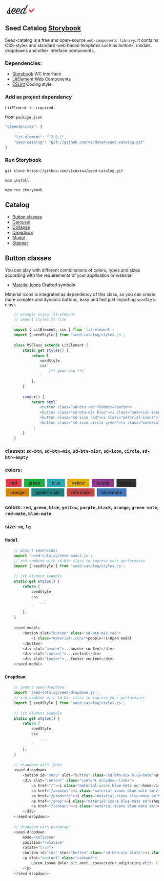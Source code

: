 ![](assets/logo_md.png?v=4&s=100)

## Seed Catalog [Storybook](https://seed-catalog.web.app)

Seed-catalog is a free and open-source `web-components library`. It contains CSS-styles and standard-web based templates such as buttons, modals, dropdowns and other interface components.


### Dependencies:
- [Storybook](https://storybook.js.org) WC Interface
- [LitElement](https://lit-element.polymer-project.org) Web Components
- [ESLint](https://eslint.org) Coding style


###  Add as project dependency

`LitElement is required.`

from `package.json`

```js
"dependencies": {
    ...
    "lit-element": "^2.0.1",
    "seed-catalog": "git://github.com/vicdata4/seed-catalog.git"
}
```

### Run Storybook

`git clone https://github.com/vicdata4/seed-catalog.git`

`npm install`

`npm run storybook`

## Catalog

- [Button classes](#button-classes)
- [Carousel](#carousel)
- [Collapse](#collapse)
- [Dropdown](#dropdown)
- [Modal](#modal)
- [Stepper](#stepper)

## Button classes

You can play with different combinations of colors, types and sizes according with the requirements of your application or website.

- [Material Icons](https://material.io/resources/icons) Crafted symbols

Material icons is integrated as dependency of this class, so you can create more complex and dynamic buttons, easy and fast just importing `seedStyle` class.

```js
    // example using lit-element
    // import styles.js file

    import { LitElement, css } from 'lit-element';
    import { seedStyle } from 'seed-catalog/styles.js';

    class MyClass extends LitElement {
        static get styles() {
            return [
                seedStyle,
                css`
                    /** your css **/
                `
            ];
        }

        render() {
            return html`
                <button class="sd-btn red">Submit</button>
                <button class="sd-btn-mix blue"><i class="material-icons">folder</i>Folder</button>
                <button class="sd-icon red"><i class="material-icons">folder</i></button>
                <button class="sd-icon circle green"><i class="material-icons">face</i></button>
            `;
        }
    }
```

### classes: `sd-btn`, `sd-btn-mix`, `sd-btn-mixr`, `sd-icon`, `circle`, `sd-btn-empty`

### colors:

<div style="display: inline-block; width: fit-content; background-color: #de3d4c; padding: 5px 15px; margin: 2px;">red</div>
<div style="display: inline-block; width: fit-content; background-color: #22ac41; padding: 5px 15px; margin: 2px;">green</div>
<div style="display: inline-block; width: fit-content; background-color: #2dabb4; padding: 5px 15px; margin: 2px;">blue</div>
<div style="display: inline-block; width: fit-content; background-color: #e6af0e; padding: 5px 15px; margin: 2px;">yellow</div>
<div style="display: inline-block; width: fit-content; background-color: #903e8d; padding: 5px 15px; margin: 2px;">purple</div>
<div style="display: inline-block; width: fit-content; background-color: #2f2d2d; padding: 5px 15px; margin: 2px;">black</div>
<div style="display: inline-block; width: fit-content; background-color: #d58309; padding: 5px 15px; margin: 2px;">orange</div>
<div style="display: inline-block; width: fit-content; background-color: #1C8281; padding: 5px 15px; margin: 2px;">green-mate</div>
<div style="display: inline-block; width: fit-content; background-color: #bf4545; padding: 5px 15px; margin: 2px;">red-mate</div>
<div style="display: inline-block; width: fit-content; background-color: rgb(63, 118, 182); padding: 5px 15px; margin: 2px;">blue-mate</div>

### colors: `red`, `green`, `blue`, `yellow`, `purple`, `black`, `orange`, `green-mate`, `red-mate`, `blue-mate`

### size: `sm`, `lg`

### `Modal`

```js
    // import seed-modal
    import 'seed-catalog/seed-modal.js';
    // and combine with sd-btn class to improve your performance
    import { seedStyle } from 'seed-catalog/styles.js';

    // lit element example
    static get styles() {
        return [
            seedStyle,
            css`
                ...
            `
        ];
    }

    <seed-modal>
        <button slot="button" class="sd-btn-mix red">
            <i class="material-icons">people</i>Open modal
        </button>
        <div slot="header">...header content</div>
        <div slot="content">...content</div>
        <div slot="footer">...footer content</div> 
    </seed-modal>
```

### `Dropdown`

```js
    // import seed-dropdown
    import 'seed-catalog/seed-dropdown.js';
    // and combine with sd-btn class to improve your performance
    import { seedStyle } from 'seed-catalog/styles.js';

    // lit element example
    static get styles() {
        return [
            seedStyle,
            css`
                ...
            `
        ];
    }

    // dropdown with links
    <seed-dropdown>
        <button id="menu" slot="button" class="sd-btn-mix blue-mate">Dropwdown Links</button>
        <div slot="content" class="content dropdown-links">
            <a href="/"><i class="material-icons blue-mate sm">home</i>Home</a>
            <a href="/aboutus"><i class="material-icons blue-mate sm">info</i>About us</a>
            <a href="/products"><i class="material-icons blue-mate sm">web</i>Products</a>
            <a href="/shop"><i class="material-icons blue-mate sm">shop</i>Shop</a>
            <a href="/contact"><i class="material-icons blue-mate sm">contact_mail</i>Contact</a>
        </div>
    </seed-dropdown>

    // dropdown with paragraph
    <seed-dropdown
        mode="collapse"
        position="relative"
        rotate="true">
        <button id="lol" slot="button" class="sd-btn-mix black"><i class="material-icons">keyboard_arrow_down</i>Collapse 1</button>
        <p slot="content" class="content">
            Lorem ipsum dolor sit amet, consectetur adipiscing elit. Cras ut viverra leo, vel dapibus quam. Proin a sollicitudin quam, eget viverra diam. Donec euismod mattis dignissim. Fusce convallis lacus enim, eget ultricies neque tristique vel. Fusce vehicula, elit id ultrices dignissim, nibh mauris feugiat justo, a fermentum velit diam at enim.
        </p>
    </seed-dropdown>
```

